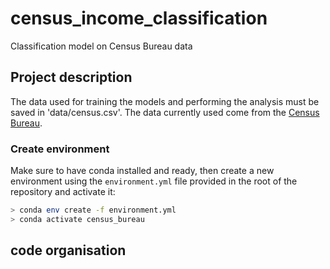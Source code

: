 # census_income_classification
Classification model on Census Bureau data

## Project description

The data used for training the models and performing the analysis must be saved in 
'data/census.csv'. The data currently used come from the [Census Bureau](https://archive.ics.uci.edu/ml/datasets/census+income). 

### Create environment
Make sure to have conda installed and ready, then create a new environment using the ``environment.yml``
file provided in the root of the repository and activate it:

```bash
> conda env create -f environment.yml
> conda activate census_bureau
```

## code organisation
